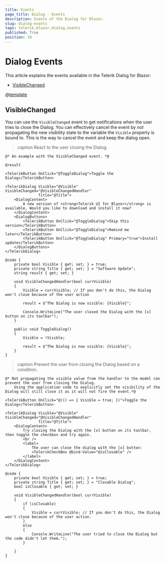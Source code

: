 ```yaml
---
title: Events
page_title: Dialog - Events
description: Events of the Dialog for Blazor.
slug: dialog-events
tags: telerik,blazor,dialog,events
published: True
position: 10
---
```


# Dialog Events

This article explains the events available in the Telerik Dialog for Blazor:

* [VisibleChanged](#visiblechanged)

@[template](/_contentTemplates/common/general-info.md#event-callback-can-be-async) 


## VisibleChanged

You can use the `VisibleChanged` event to get notifications when the user tries to close the Dialog. You can effectively cancel the event by *not* propagating the new visibility state to the variable the `Visible` property is bound to. This is the way to cancel the event and keep the dialog open.

>caption React to the user closing the Dialog.

````CSHTML
@* An example with the VisibleChanged event. *@

@result

<TelerikButton OnClick="@ToggleDialog">Toggle the Dialog</TelerikButton>

<TelerikDialog Visible="@Visible" VisibleChanged="@VisibleChangedHandler"
               Title="@Title">
    <DialogContent>
        A new version of <strong>Telerik UI for Blazor</strong> is available. Would you like to download and install it now?
    </DialogContent>
    <DialogButtons>
        <TelerikButton OnClick="@ToggleDialog">Skip this version</TelerikButton>
        <TelerikButton OnClick="@ToggleDialog">Remind me later</TelerikButton>
        <TelerikButton OnClick="@ToggleDialog" Primary="true">Install update</TelerikButton>
    </DialogButtons>
</TelerikDialog>

@code {
    private bool Visible { get; set; } = true;
    private string Title { get; set; } = "Software Update";
    string result { get; set; }

    void VisibleChangedHandler(bool currVisible)
    {
        Visible = currVisible; // If you don't do this, the Dialog won't close because of the user action

        result = $"The Dialog is now visible: {Visible}";

        Console.WriteLine("The user closed the Dialog with the [x] button on its toolbar");
    }

    public void ToggleDialog()
    {
        Visible = !Visible;

        result = $"The Dialog is now visible: {Visible}";
    }
}
````

>caption Prevent the user from closing the Dialog based on a condition.

````CSHTML
@* Not propagating the visible value from the handler to the model can prevent the user from closing the Dialog.
    Using the application code to explicitly set the visibility of the Dialog will still close it as it will not fire the event.*@

<TelerikButton OnClick="@(() => { Visible = true; })">Toggle the Dialog</TelerikButton>

<TelerikDialog Visible="@Visible" VisibleChanged="@VisibleChangedHandler"
               Title="@Title">
    <DialogContent>
        Try closing the Dialog with the [x] button on its toolbar, then toggle the checkbox and try again.
        <br />
        <label>
            The user can close the dialog with the [x] button:
            <TelerikCheckBox @bind-Value="@isClosable" />
        </label>
    </DialogContent>
</TelerikDialog>

@code {
    private bool Visible { get; set; } = true;
    private string Title { get; set; } = "Closable Dialog";
    bool isClosable { get; set; }

    void VisibleChangedHandler(bool currVisible)
    {
        if (isClosable)
        {
            Visible = currVisible; // If you don't do this, the Dialog won't close because of the user action.
        }
        else
        {
            Console.WriteLine("The user tried to close the Dialog but the code didn't let them.");
        }

    }
}
````